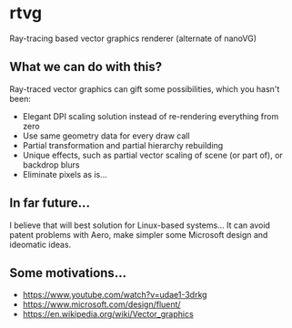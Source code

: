 # rtvg

Ray-tracing based vector graphics renderer (alternate of nanoVG)

## What we can do with this?

Ray-traced vector graphics can gift some possibilities, which you hasn't been:

- Elegant DPI scaling solution instead of re-rendering everything from zero
- Use same geometry data for every draw call
- Partial transformation and partial hierarchy rebuilding
- Unique effects, such as partial vector scaling of scene (or part of), or backdrop blurs
- Eliminate pixels as is...

## In far future...

I believe that will best solution for Linux-based systems... It can avoid patent problems with Aero, make simpler some Microsoft design and ideomatic ideas.

## Some motivations...

- https://www.youtube.com/watch?v=udae1-3drkg
- https://www.microsoft.com/design/fluent/
- https://en.wikipedia.org/wiki/Vector_graphics
